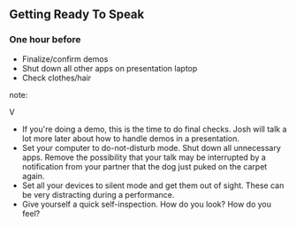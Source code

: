 ## Getting Ready To Speak

### One hour before

* Finalize/confirm demos
* Shut down all other apps on presentation laptop
* Check clothes/hair

note:

V

* If you're doing a demo, this is the time to do final checks. Josh will talk a lot more later about how to handle demos in a presentation.
* Set your computer to do-not-disturb mode. Shut down all unnecessary apps. Remove the possibility that your talk may be interrupted by a notification from your partner that the dog just puked on the carpet again.
* Set all your devices to silent mode and get them out of sight. These can be very distracting during a performance.
* Give yourself a quick self-inspection. How do you look? How do you feel? 
